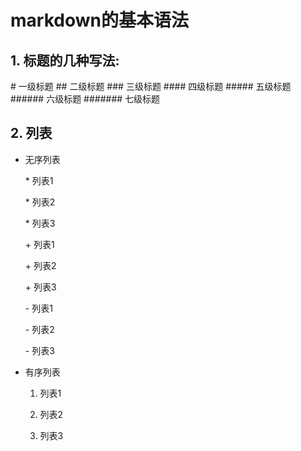 # markdown的基本语法

## 1. 标题的几种写法:

   \# 一级标题
   \## 二级标题
   \### 三级标题
   \#### 四级标题
   \##### 五级标题
   \###### 六级标题
   \####### 七级标题

## 2. 列表

* 无序列表

    \* 列表1

    \* 列表2

    \* 列表3

    \+ 列表1

    \+ 列表2

    \+ 列表3

    \- 列表1

    \- 列表2

    \- 列表3

* 有序列表

    1. 列表1

    2. 列表2

    3. 列表3
